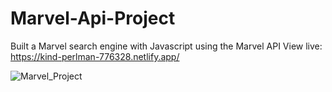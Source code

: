 # Marvel-Api-Project
Built a Marvel search engine with Javascript using the Marvel API
View live: https://kind-perlman-776328.netlify.app/

![Marvel_Project](https://user-images.githubusercontent.com/61046794/119461394-ef481500-bd3f-11eb-9b0d-fcbc829acb09.png)
